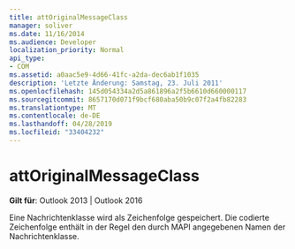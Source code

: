 ```yaml
---
title: attOriginalMessageClass
manager: soliver
ms.date: 11/16/2014
ms.audience: Developer
localization_priority: Normal
api_type:
- COM
ms.assetid: a0aac5e9-4d66-41fc-a2da-dec6ab1f1035
description: 'Letzte Änderung: Samstag, 23. Juli 2011'
ms.openlocfilehash: 145d054334a2d5a861896a2f5b6610d660000117
ms.sourcegitcommit: 8657170d071f9bcf680aba50b9c07f2a4fb82283
ms.translationtype: MT
ms.contentlocale: de-DE
ms.lasthandoff: 04/28/2019
ms.locfileid: "33404232"
---
```

# <a name="attoriginalmessageclass"></a>attOriginalMessageClass

**Gilt für**: Outlook 2013 | Outlook 2016 
  
Eine Nachrichtenklasse wird als Zeichenfolge gespeichert. Die codierte Zeichenfolge enthält in der Regel den durch MAPI angegebenen Namen der Nachrichtenklasse.
  

